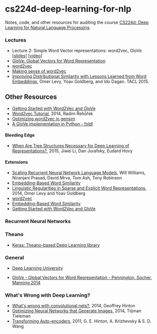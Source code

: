 # cs224d-deep-learning-for-nlp
Notes, code, and other resources for auditing the course [CS224d: Deep Learning for 
Natural Language Processing](http://cs224d.stanford.edu/).


### Lectures

 - Lecture 2: Simple Word Vector representations: word2vec, GloVe [[slides]](http://cs224d.stanford.edu/lectures/CS224d-Lecture2.pdf) [[video]](https://www.youtube.com/watch?v=T8tQZChniMk)
  - [GloVe: Global Vectors for Word Representation](http://nlp.stanford.edu/projects/glove/)
  - [word2vec](https://code.google.com/p/word2vec/)
  - [Making sense of word2vec](http://radimrehurek.com/2014/12/making-sense-of-word2vec/)
  - [Improving Distributional Similarity with Lessons Learned from Word Embeddings](https://levyomer.files.wordpress.com/2015/03/improving-distributional-similarity-tacl-2015.pdf), Omer Levy, Yoav Goldberg, and Ido Dagan. TACL 2015.

## Other Resources
  - [Getting Started with Word2Vec and GloVe](http://textminingonline.com/getting-started-with-word2vec-and-glove)
  - [Word2vec Tutorial](http://radimrehurek.com/2014/02/word2vec-tutorial), 2014, Radim Řehůřek
  - [Optimizing word2vec in gensim](http://radimrehurek.com/2013/09/word2vec-in-python-part-two-optimizing/)
  - [A GloVe implementation in Python - foldl](http://www.foldl.me/2014/glove-python/)

#### Bleeding Edge
  - [When Are Tree Structures Necessary for Deep Learning of Representations?](http://arxiv.org/abs/1503.00185f), 2015, Jiwei Li, Dan Jurafsky, Eudard Hovy
  
#### Extensions
  - [Scaling Recurrent Neural Network Language Models](http://arxiv.org/pdf/1502.00512v1.pdf), Will Williams, Niranjani Prasad, David Mrva, Tom Ash, Tony Robinson
  - [Embedding-Based Word Similarity](http://irsrv2.cs.biu.ac.il:9998/?word=machine)
  - [Linguistic Regularities in Sparse and Explicit Word Representations](http://www.cs.bgu.ac.il/~yoavg/publications/conll2014analogies.pdf), 2014, Omer Levy and Yoav Goldberg
  - [word2vec](http://www.reddit.com/r/MachineLearning/comments/30m0eb/what_is_the_state_of_the_art_in_language_modeling/)
  - [Embedding-Based Word Similarity](http://irsrv2.cs.biu.ac.il:9998/?word=machine)
  - [Getting Started with Word2Vec and GloVe](http://textminingonline.com/getting-started-with-word2vec-and-glove)
  
  
### Recurrent Neural Networks

### Theano

  - [Keras: Theano-based Deep Learning library](https://github.com/fchollet/keras)

### General

 - [Deep Learning University](http://memkite.com/deep-learning-bibliography/)
 
 - [GloVe - Global Vectors for Word Representation - Pennington, Socher, Manning 2014](http://blog.mdda.net/ai/2014/10/13/GloVe/)

### What's Wrong with Deep Learning?
 - [What's wrong with convolutional nets?](http://techtv.mit.edu/collections/bcs/videos/30698-what-s-wrong-with-convolutional-nets), 2014, Geoffrey Hinton
 - [Optimizing Neural Networks that Generate Images](http://www.cs.toronto.edu/~tijmen/tijmen_thesis.pdf), 2014, Tiijman Tieleman
 - [Transforming Auto-encoders](http://www.cs.toronto.edu/~fritz/absps/transauto6.pdf), 2011, G. E. Hinton, A. Krizhevsky & S. D. Wang

